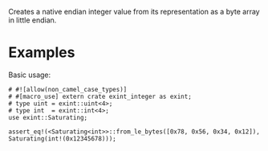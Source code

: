 Creates a native endian integer value from its representation as a byte array in little endian.

# Examples

Basic usage:

```
# #![allow(non_camel_case_types)]
# #[macro_use] extern crate exint_integer as exint;
# type uint = exint::uint<4>;
# type int  = exint::int<4>;
use exint::Saturating;

assert_eq!(<Saturating<int>>::from_le_bytes([0x78, 0x56, 0x34, 0x12]), Saturating(int!(0x12345678)));
```
